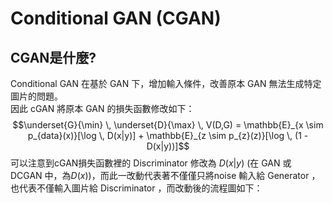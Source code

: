  # **Conditional GAN (CGAN)**

## CGAN是什麼?
Conditional GAN 在基於 GAN 下，增加輸入條件，改善原本 GAN 無法生成特定圖片的問題。 <br>
因此 cGAN 將原本 GAN 的損失函數修改如下：<br>
$$\underset{G}{\min} \, \underset{D}{\max} \, V(D,G) = \mathbb{E}_{x \sim p_{data}(x)}[\log \, D(x|y)] + \mathbb{E}_{z \sim p_{z}(z)}[\log \, (1 - D(x|y))]$$
可以注意到cGAN損失函數裡的 Discriminator 修改為 $D(x|y)$ (在 GAN 或 DCGAN 中，為$D(x)$)，而此一改動代表著不僅僅只將noise 輸入給 Generator ，也代表不僅輸入圖片給 Discriminator ，而改動後的流程圖如下：
